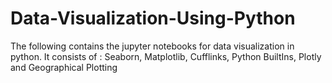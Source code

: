 # Data-Visualization-Using-Python

The following contains the jupyter notebooks for data visualization in python.
It consists of : Seaborn, Matplotlib, Cufflinks, Python BuiltIns, Plotly and Geographical Plotting
